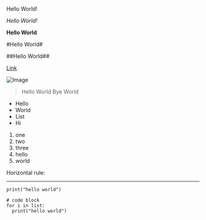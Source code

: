 Hello World!

*Hello World!*

**Hello World**

#Hello World#

##Hello World##

[Link](https://a1yao.github.io/cse15l-lab-reports/)

![Image](https://www.google.com/url?sa=i&url=https%3A%2F%2Fwww.theguardian.com%2Flifeandstyle%2F2020%2Fsep%2F05%2Fwhat-cats-mean-by-miaow-japans-pet-guru-knows-just-what-your-feline-friend-wants&psig=AOvVaw0EBYk-bHrekob_SB_KPdSi&ust=1649546078549000&source=images&cd=vfe&ved=0CAoQjRxqFwoTCJCjupLMhfcCFQAAAAAdAAAAABAD)

> Hello World
> Bye World

* Hello
* World
* List
* Hi

1. one
2. two
3. three
4. hello
5. world

Horizontal rule:
***

`print("hello world")`

```
# code block
for i in list:
  print("hello world")
```
